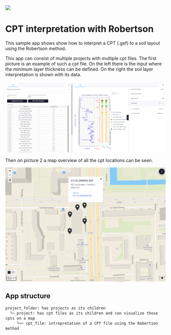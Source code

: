 ![](https://img.shields.io/badge/SDK-v12.9.0-blue) <Please check version is the same as specified in requirements.txt>

# CPT interpretation with Robertson
This sample app shows  show how to interpret a CPT (.gef) to a soil layout using the Robertson method. <basic one line intro here>

This app can consist of multiple projects with multiple cpt files. The first picture is an example of such a cpt file. On the left there is the input where the minimum layer thickness can be defined. 
On the right the soil layer interpretation is shown with its data.

![](manifest/cpt_visualisation.png)

Then on picture 2 a map overview of all the cpt locations can be seen.

![](manifest/cpt_map.png)

## App structure <please provide if more than a single entity type is present>

```
project_folder: has projects as its children
  └─ project: has cpt files as its children and can visualize those cpts on a map
     └── cpt_file: intrepretation of a CPT file using the Robertson method  
```
